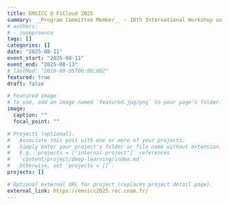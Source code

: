 ```yaml
---
title: EMSICC @ FiCloud 2025
summary: __Program Committee Member__ - 10th International Workshop on Energy Management for Sustainable Internet-of-Things and Cloud Computing
# authors:
# - joseproenca
tags: []
categories: []
date: "2025-08-11"
event_start: "2025-08-11"
event_end: "2025-08-13"
# lastMod: "2019-09-05T00:00:00Z"
featured: true
draft: false

# Featured image
# To use, add an image named `featured.jpg/png` to your page's folder. 
image:
  caption: ""
  focal_point: ""

# Projects (optional).
#   Associate this post with one or more of your projects.
#   Simply enter your project's folder or file name without extension.
#   E.g. `projects = ["internal-project"]` references 
#   `content/project/deep-learning/index.md`.
#   Otherwise, set `projects = []`.
projects: []

# Optional external URL for project (replaces project detail page).
external_link: https://emsicc2025.roc.cnam.fr/
---
```


